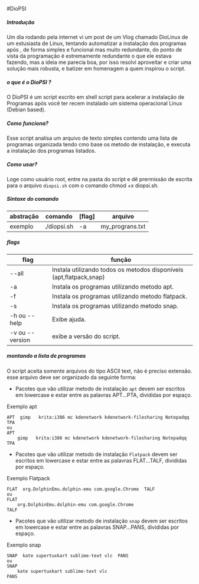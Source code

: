 #DioPSI
##### Introdução
   Um dia rodando pela internet vi um post de um Vlog chamado DioLinux  de um estusiasta de Linux, tentando automatizar a instalação dos programas após , de forma simples e funcional mas muito redundante, do ponto de vista da programação é estremamente redundante o que ele estava fazendo, mas a ideia me parecia boa, por isso resolvi aproveitar e criar uma solução mais robusta, e batizer em homenagem a quem inspirou o script.

##### o que é o DioPSI ?
   O DioPSI é um script escrito em shell script para acelerar a instalação de Programas após você ter recem instalado um sistema operacional Linux (Debian based).

##### Como funciona?

   Esse script analisa um arquivo de texto simples contendo uma lista de programas organizada tendo cmo base os metodo de instalação,  e executa a instalação dos programas listados.     

##### Como usar?

   Loge como usuário root, entre na pasta do script e dê prermissão de escrita para o arquivo `diopsi.sh` com o comando chmod +x diopsi.sh.     

##### Sintaxe do comando

abstração | comando  | [flag] | arquivo   
------------- | -------------|------------- | -------------
 exemplo   |./diopsi.sh     | -a    | my_prograns.txt

##### flags

flag| função
------------- | -------------
 --all   |   Instala utilizando todos os metodos disponíveis (apt,flatpack,snap)
 -a     |     Instala os programas utilizando metodo apt.
 -f     |     Instala os programas utilizando metodo flatpack.
 -s     |      Instala os programas utilizando metodo snap.
 -h ou --help |     Exibe ajuda.              
 -v ou --version |  exibe a versão do script.

##### montando a lista de programas 

O script aceita somente arquivos do tipo ASCII text, não é preciso extensão. esse arquivo deve ser organizado da seguinte forma:

- Pacotes que vão utilizar metodo de instalação `apt` devem ser escritos em lowercase e estar entre as palavras APT...PTA, divididas por espaço.

Exemplo apt

    APT  gimp   krita:i386 mc kdenetwork kdenetwork-filesharing Notepadqq  TPA
    ou 
    APT
        gimp   krita:i386 mc kdenetwork kdenetwork-filesharing Notepadqq
    TPA

- Pacotes que vão utilizar metodo de instalação `Flatpack` devem ser escritos em lowercase e estar entre as palavras FLAT...TALF, divididas por espaço.

Exemplo Flatpack

    FLAT  org.DolphinEmu.dolphin-emu com.google.Chrome  TALF
    ou 
    FLAT
        org.DolphinEmu.dolphin-emu com.google.Chrome
    TALF

- Pacotes que vão utilizar metodo de instalação `snap` devem ser escritos em lowercase e estar entre as palavras SNAP...PANS, divididas por espaço.

Exemplo snap

    SNAP  kate supertuxkart sublime-text vlc  PANS
    ou 
    SNAP
        kate supertuxkart sublime-text vlc
    PANS


